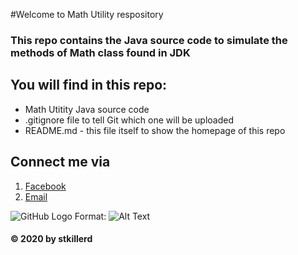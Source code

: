 #Welcome to Math Utility respository

### This repo contains the Java source code to simulate the methods of Math class found in JDK

## You will find in this repo:
* Math Utitity Java source code
* .gitignore file to tell Git which one will be uploaded
* README.md - this file itself to show the homepage of this repo

## Connect me via
1. [Facebook](https://facebook.com/st.killerd)
2. [Email](mailto:hoavqse130608@fpt.edu.vn)

![GitHub Logo](/images/logo.png)
Format: ![Alt Text](url)

#### © 2020 by stkillerd
